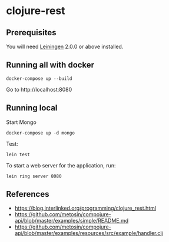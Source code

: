 # clojure-rest

## Prerequisites

You will need [Leiningen][] 2.0.0 or above installed.

[leiningen]: https://github.com/technomancy/leiningen

## Running all with docker

```shell
docker-compose up --build
```

Go to http://localhost:8080

## Running local

Start Mongo
```shell
docker-compose up -d mongo
```

Test:

```shell
lein test
```

To start a web server for the application, run:

```shell
lein ring server 8080
```

## References

- https://blog.interlinked.org/programming/clojure_rest.html
- https://github.com/metosin/compojure-api/blob/master/examples/simple/README.md
- https://github.com/metosin/compojure-api/blob/master/examples/resources/src/example/handler.clj

